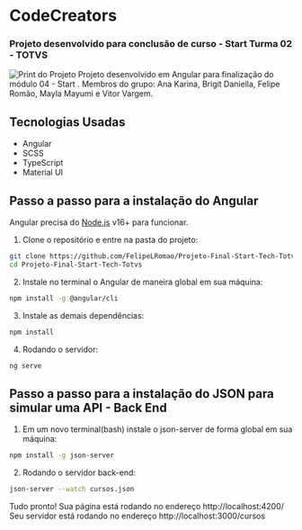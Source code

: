 # CodeCreators
### Projeto desenvolvido para conclusão de curso - Start <Tech> Turma 02 - TOTVS


![Print do Projeto](https://i.ibb.co/GC3D5Y8/fundo.png)
Projeto desenvolvido em Angular para finalização do módulo 04 - Start <Tech>.
Membros do grupo: Ana Karina, Brigit Daniella, Felipe Romão, Mayla Mayumi e Vitor Vargem.
## Tecnologias Usadas

- Angular
- SCSS
- TypeScript
- Material UI

## Passo a passo para a instalação do Angular
Angular precisa do [Node.js](https://nodejs.org/) v16+ para funcionar.

1. Clone o repositório e entre na pasta do projeto:
```sh
git clone https://github.com/FelipeLRomao/Projeto-Final-Start-Tech-Totvs.git
cd Projeto-Final-Start-Tech-Totvs
```

2. Instale no terminal o Angular de maneira global em sua máquina:
```sh
npm install -g @angular/cli
```

3. Instale as demais dependências:
```sh
npm install 
```

4. Rodando o servidor:
```sh
ng serve
```

## Passo a passo para a instalação do JSON para simular uma API - Back End

1. Em um novo terminal(bash) instale o json-server de forma global em sua máquina:
```sh
npm install -g json-server
```

2. Rodando o servidor back-end: 
```sh
json-server --watch cursos.json
```

Tudo pronto! 
Sua página está rodando no endereço http://localhost:4200/
Seu servidor está rodando no endereço http://localhost:3000/cursos

